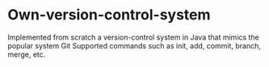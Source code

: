 # Own-version-control-system
Implemented from scratch a version-control system in Java that mimics the popular system Git
Supported commands such as init, add, commit, branch, merge, etc.
